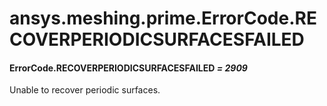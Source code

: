 # ansys.meshing.prime.ErrorCode.RECOVERPERIODICSURFACESFAILED



#### ErrorCode.RECOVERPERIODICSURFACESFAILED *= 2909*

Unable to recover periodic surfaces.

<!-- !! processed by numpydoc !! -->
